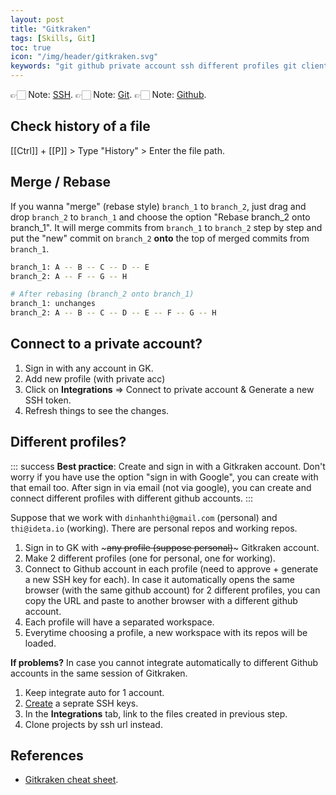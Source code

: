 ```yaml
---
layout: post
title: "Gitkraken"
tags: [Skills, Git]
toc: true
icon: "/img/header/gitkraken.svg"
keywords: "git github private account ssh different profiles git client token ideta generate"
---
```


👉🏻 Note: [SSH](/ssh/).
👉🏻 Note: [Git](/git/).
👉🏻 Note: [Github](/github/).

## Check history of a file

[[Ctrl]] + [[P]] > Type "History" > Enter the file path.

## Merge / Rebase

If you wanna "merge" (rebase style) `branch_1` to `branch_2`, just drag and drop `branch_2` to `branch_1` and choose the option "Rebase branch_2 onto branch_1". It will merge commits from `branch_1` to `branch_2` step by step and put the "new" commit on `branch_2` **onto** the top of merged commits from `branch_1`.

``` bash
branch_1: A -- B -- C -- D -- E
branch_2: A -- F -- G -- H

# After rebasing (branch_2 onto branch_1)
branch_1: unchanges
branch_2: A -- B -- C -- D -- E -- F -- G -- H
```

## Connect to a private account?

1. Sign in with any account in GK.
2. Add new profile (with private acc)
3. Click on **Integrations** $\Rightarrow$ Connect to private account & Generate a new SSH token.
4. Refresh things to see the changes.

## Different profiles?

::: success
**Best practice**: Create and sign in with a Gitkraken account. Don't worry if you have use the option "sign in with Google", you can create with that email too. After sign in via email (not via google), you can create and connect different profiles with different github accounts.
:::

Suppose that we work with `dinhanhthi@gmail.com` (personal) and `thi@ideta.io` (working). There are personal repos and working repos.

1. Sign in to GK with ~~~any profile (suppose personal)~~~ Gitkraken account.
2. Make 2 different profiles (one for personal, one for working).
3. Connect to Github account in each profile (need to approve + generate a new SSH key for each). In case it automatically opens the same browser (with the same github account) for 2 different profiles, you can copy the URL and paste to another browser with a different github account.
4. Each profile will have a separated workspace.
5. Everytime choosing a profile, a new workspace with its repos will be loaded.

**If problems?** In case you cannot integrate automatically to different Github accounts in the same session of Gitkraken.

1. Keep integrate auto for 1 account.
2. [Create](/ssh/) a seprate SSH keys.
3. In the **Integrations** tab, link to the files created in previous step.
4. Clone projects by ssh url instead.

## References

- [Gitkraken cheat sheet](https://www.gitkraken.com/downloads/gitkraken-git-gui-cheat-sheet.pdf).